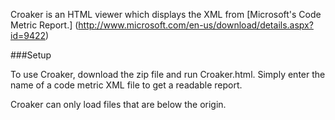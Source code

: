Croaker is an HTML viewer which displays the XML from [Microsoft's Code Metric Report.] (http://www.microsoft.com/en-us/download/details.aspx?id=9422)

###Setup

To use Croaker, download the zip file and run Croaker.html. Simply enter the name of a code metric XML file to get a readable report.

Croaker can only load files that are below the origin.
